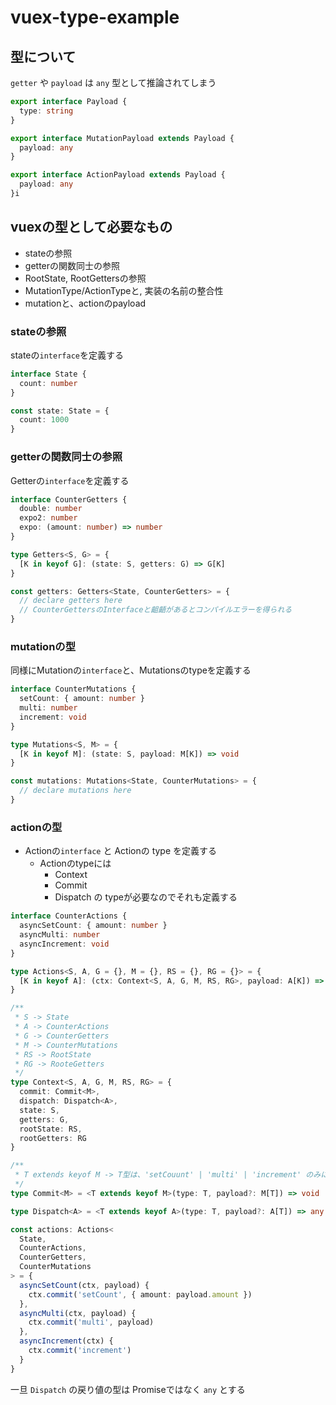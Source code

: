 # vuex-type-example

## 型について

`getter` や `payload` は `any` 型として推論されてしまう

```ts
export interface Payload {
  type: string
}

export interface MutationPayload extends Payload {
  payload: any
}

export interface ActionPayload extends Payload {
  payload: any
}i
```

## vuexの型として必要なもの

- stateの参照
- getterの関数同士の参照
- RootState, RootGettersの参照
- MutationType/ActionTypeと, 実装の名前の整合性
- mutationと、actionのpayload

### stateの参照
stateの`interface`を定義する

```ts
interface State {
  count: number
}

const state: State = {
  count: 1000
}
```

### getterの関数同士の参照
Getterの`interface`を定義する

```ts
interface CounterGetters {
  double: number
  expo2: number
  expo: (amount: number) => number
}

type Getters<S, G> = {
  [K in keyof G]: (state: S, getters: G) => G[K]
}

const getters: Getters<State, CounterGetters> = {
  // declare getters here
  // CounterGettersのInterfaceと齟齬があるとコンパイルエラーを得られる
}
```

### mutationの型
同様にMutationの`interface`と、Mutationsのtypeを定義する

```ts
interface CounterMutations {
  setCount: { amount: number }
  multi: number
  increment: void
}

type Mutations<S, M> = {
  [K in keyof M]: (state: S, payload: M[K]) => void
}

const mutations: Mutations<State, CounterMutations> = {
  // declare mutations here
}
```

### actionの型
- Actionの`interface` と Actionの type を定義する
    - Actionのtypeには
      - Context
      - Commit
      - Dispatch の typeが必要なのでそれも定義する

```ts
interface CounterActions {
  asyncSetCount: { amount: number }
  asyncMulti: number
  asyncIncrement: void
}

type Actions<S, A, G = {}, M = {}, RS = {}, RG = {}> = {
  [K in keyof A]: (ctx: Context<S, A, G, M, RS, RG>, payload: A[K]) => any
}

/**
 * S -> State
 * A -> CounterActions
 * G -> CounterGetters
 * M -> CounterMutations
 * RS -> RootState
 * RG -> RooteGetters
 */
type Context<S, A, G, M, RS, RG> = {
  commit: Commit<M>,
  dispatch: Dispatch<A>,
  state: S,
  getters: G,
  rootState: RS,
  rootGetters: RG
}

/**
 * T extends keyof M -> T型は、'setCouunt' | 'multi' | 'increment' のみに絞られる
 */
type Commit<M> = <T extends keyof M>(type: T, payload?: M[T]) => void

type Dispatch<A> = <T extends keyof A>(type: T, payload?: A[T]) => any

const actions: Actions<
  State,
  CounterActions,
  CounterGetters,
  CounterMutations
> = {
  asyncSetCount(ctx, payload) {
    ctx.commit('setCount', { amount: payload.amount })
  },
  asyncMulti(ctx, payload) {
    ctx.commit('multi', payload)
  },
  asyncIncrement(ctx) {
    ctx.commit('increment')
  }
}
```

一旦 `Dispatch` の戻り値の型は Promiseではなく `any` とする
